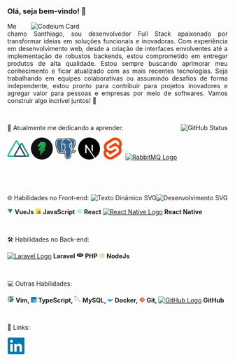 ### Olá, seja bem-vindo! 👋

<img src="https://codeium.com/profile/ogaihtnas/card.png" width=450 heigth=300 align="right" alt="Codeium Card"/>

<p align="justify">
  Me chamo Santhiago, sou desenvolvedor Full Stack apaixonado por transformar ideias em soluções funcionais e inovadoras. Com experiência em desenvolvimento web, desde a criação de interfaces envolventes até a implementação de robustos backends, estou comprometido em entregar produtos de alta qualidade. Estou sempre buscando aprimorar meu conhecimento e ficar atualizado com as mais recentes tecnologias. Seja trabalhando em equipes colaborativas ou assumindo desafios de forma independente, estou pronto para contribuir para projetos inovadores e agregar valor para pessoas e empresas por meio de softwares. Vamos construir algo incrível juntos! 🚀
</p>

<p align='right'>&nbsp;
  
<img src="https://github-readme-stats-sigma-five.vercel.app/api?username=denjiwe&show_icons=true&theme=midnight-purple&include_all_commits=true&rank_icon=percentile&hide=issues,contribs" align="right"  margin="2px" alt="GitHub Status"/></p>

<p align="left">
  📝 Atualmente me dedicando a aprender:
</p>

<div style="display:inline">
<a href="https://nuxt.com" target="_blank"><img src="https://raw.githubusercontent.com/devicons/devicon/master/icons/nuxtjs/nuxtjs-original.svg" height="50" width="50" alt="NuxtJs Logo"/></a>
<a href="https://expresso-ts.com" target="_blank"><img src="https://github.com/expressots/expressots/blob/main/media/expressots.png" height="50" width="50" alt="ExpressoTs Logo"/></a>
<a href="https://www.postgresql.org" target="_blank"><img src="https://raw.githubusercontent.com/devicons/devicon/master/icons/postgresql/postgresql-original.svg" height="50" width="50" alt="PostgreSQL Logo"/></a>
<a href="https://nextjs.org" target="_blank"><img src="https://raw.githubusercontent.com/devicons/devicon/master/icons/nextjs/nextjs-original.svg" height="50" width="50" alt="NextJs Logo"/></a>
<a href="https://svelte.dev/" target="_blank"><img src="https://raw.githubusercontent.com/devicons/devicon/master/icons/svelte/svelte-original.svg" height="50" width="50" alt="Svelte Logo"/></a>
<a href="https://www.rabbitmq.com/" target="_blank"><img src="https://www.svgrepo.com/show/303576/rabbitmq-logo.svg" height="50" width="50" alt="RabbitMQ Logo"/></a>

<p>&nbsp;</p>

<p align='right'>&nbsp;
  
<img src="https://readme-typing-svg.herokuapp.com?font=Fira+Code&duration=1500&pause=2000&color=AF3FF7&random=true&width=295&lines=com+Laravel;com+PHP;Front-end;Back-end;com+VueJs;com+React+Native;com+JavaScript;com+Vim;com+Docker" align="right" alt="Desenvolvimento SVG"/><img src="https://readme-typing-svg.herokuapp.com?font=Fira+Code&duration=500&color=AF3FF7&repeat=false&random=false&width=180&lines=Desenvolvimento" align="right" alt="Texto Dinâmico SVG"/></p>

<p align="left">
  🌐 Habilidades no Front-end: 
</p>

<div style="display:inline;">
<a href="https://vuejs.org" target="_blank"><img src="https://raw.githubusercontent.com/devicons/devicon/master/icons/vuejs/vuejs-original.svg" height="13" width="13" alt="VueJs Logo"/></a>
<strong>VueJs</strong>
</div>
<div style="display:inline;">
<a href="https://developer.mozilla.org/pt-BR/docs/Web/JavaScript" target="_blank"><img src="https://raw.githubusercontent.com/devicons/devicon/master/icons/javascript/javascript-original.svg" height="13" width="13" alt="JS Logo"/></a>
<strong>JavaScript</strong>
</div>
<div style="display:inline;">
<a href="https://react.dev/" target="_blank"><img src="https://github.com/devicons/devicon/blob/master/icons/react/react-original.svg" height="13" width="13" alt="React Logo"/></a>
<strong>React</strong>
</div>
<div style="display:inline;">
<a href="https://react.dev/" target="_blank"><img src="https://cdn.worldvectorlogo.com/logos/react-1.svg" height="13" width="13" alt="React Native Logo"/></a>
<strong>React Native</strong>
</div>

<p>&nbsp;</p>

<p align="left">
  🛠️ Habilidades no Back-end: 
</p>

<div style="display:inline;">
<a href="https://laravel.com/" target="_blank"><img src="https://cdn.worldvectorlogo.com/logos/laravel-2.svg" height="13" width="13" alt="Laravel Logo"/></a>
<strong>Laravel</strong>
</div>
<div style="display:inline;">
<a href="https://www.php.net/" target="_blank"><img src="https://raw.githubusercontent.com/devicons/devicon/master/icons/php/php-plain.svg" height="15" width="15" alt="PHP Logo"/></a>
<strong>PHP</strong>
</div>
<div style="display:inline;">
<a href="https://nodejs.org/" target="_blank"><img src="https://raw.githubusercontent.com/devicons/devicon/master/icons/nodejs/nodejs-original.svg" height="13" width="13" alt="NodeJs Logo"/></a>
<strong>NodeJs</strong>
</div>

<p>&nbsp;</p>

<p align="left">
  💻 Outras Habilidades:
</p>

<div style="display:inline;">
<a href="https://neovim.io/" target="_blank"><img src="https://raw.githubusercontent.com/devicons/devicon/master/icons/vim/vim-original.svg" height="15" width="15" alt="Vim Logo"/></a>
<strong>Vim, </strong>
<a href="https://www.typescriptlang.org/" target="_blank"><img src="https://raw.githubusercontent.com/devicons/devicon/master/icons/typescript/typescript-plain.svg" height="13" width="13" alt="TypeScript Logo"/></a>
<strong>TypeScript, </strong>
<a href="https://www.mysql.com/" target="_blank"><img src="https://raw.githubusercontent.com/devicons/devicon/master/icons/mysql/mysql-original.svg" height="15" width="15" alt="MySQL Logo"/></a>
<strong>MySQL, </strong>
<a href="https://www.docker.com/" target="_blank"><img src="https://raw.githubusercontent.com/devicons/devicon/master/icons/docker/docker-plain.svg" height="13" width="13" alt="Docker Logo"/></a>
<strong>Docker, </strong>
<a href="https://git-scm.com/" target="_blank"><img src="https://raw.githubusercontent.com/devicons/devicon/master/icons/git/git-original.svg" height="13" width="13" alt="Git Logo"/></a>
<strong>Git, </strong>
<a href="https://github.com/" target="_blank"><img src="https://www.logo.wine/a/logo/GitHub/GitHub-Icon-White-Dark-Background-Logo.wine.svg" height="16" width="16" alt="GitHub Logo"/></a>
<strong>GitHub</strong>
</div>

<p>&nbsp;</p>

<p align="left">
  🔗 Links:
</p>

<div style="display:inline;">
<a href="https://www.linkedin.com/in/santhiagomonteiropereira" target="_blank"><img src="https://raw.githubusercontent.com/devicons/devicon/master/icons/linkedin/linkedin-original.svg" height="40" width="40" alt="LinkedIn Logo"/></a>
</div>
